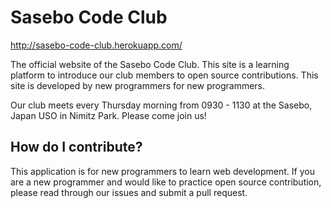 # Sasebo Code Club
http://sasebo-code-club.herokuapp.com/

The official website of the Sasebo Code Club. This site is a learning platform to introduce our club members to open source contributions. This site is developed by
new programmers for new programmers.

Our club meets every Thursday morning from 0930 - 1130 at the Sasebo, Japan USO in Nimitz Park. Please come join us!

## How do I contribute?
This application is for new programmers to learn web development. If you are a new programmer and would like to practice open source contribution, please read through our issues and submit a pull request.
